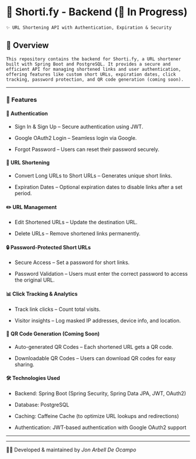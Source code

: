 # 🔗 Shorti.fy - Backend (🚀 In Progress)

    ✨ URL Shortening API with Authentication, Expiration & Security

## 📝 Overview

    This repository contains the backend for Shorti.fy, a URL shortener built with Spring Boot and PostgreSQL. It provides a secure and efficient API for managing shortened links and user authentication, offering features like custom short URLs, expiration dates, click tracking, password protection, and QR code generation (coming soon).

---


### 🚀 Features

#### 🔑 Authentication

- Sign In & Sign Up – Secure authentication using JWT.

- Google OAuth2 Login – Seamless login via Google.

- Forgot Password – Users can reset their password securely.

#### 🔗 URL Shortening

- Convert Long URLs to Short URLs – Generates unique short links.

- Expiration Dates – Optional expiration dates to disable links after a set period.

#### ✏️ URL Management

- Edit Shortened URLs – Update the destination URL.

- Delete URLs – Remove shortened links permanently.

#### 🔒 Password-Protected Short URLs

- Secure Access – Set a password for short links.

- Password Validation – Users must enter the correct password to access the original URL.

#### 📊 Click Tracking & Analytics

- Track link clicks – Count total visits.

- Visitor insights – Log masked IP addresses, device info, and location.


#### 📌 QR Code Generation (Coming Soon)

- Auto-generated QR Codes – Each shortened URL gets a QR code.

- Downloadable QR Codes – Users can download QR codes for easy sharing.


#### 🛠 Technologies Used

- Backend: Spring Boot (Spring Security, Spring Data JPA, JWT, OAuth2)

- Database: PostgreSQL

- Caching: Caffeine Cache (to optimize URL lookups and redirections)

- Authentication: JWT-based authentication with Google OAuth2 support

---


[//]: # (### 🏗️ Project Setup)

[//]: # ()
[//]: # (#### Prerequisites)

[//]: # ()
[//]: # (Ensure you have the following installed:)

[//]: # (- Java 23)

[//]: # (- Maven)

[//]: # (- PostgreSQL)

[//]: # ()
[//]: # (#### Installation)

[//]: # ()
[//]: # (1. **Clone the repository:**)

[//]: # (   1. ``git clone https://github.com/your-repo/shortify-backend.git``)

[//]: # (   2. ``cd shortify-backend```)

[//]: # ()
[//]: # (2. **Configure environment variables or update application.properties:**)

[//]: # (    ``spring.datasource.url=jdbc:postgresql://localhost:5432/shortify``)

[//]: # (    ``spring.datasource.username=your_db_user``)

[//]: # (    ``spring.datasource.password=your_db_password``)

[//]: # (    ``jwt.secret.key=your_secret_key``)

[//]: # (    ``jwt.expiration=86400000 # 24 hours in milliseconds``)

[//]: # ()
[//]: # (3. **Run the application:**)

[//]: # (    ``mvn spring-boot:run``)

[//]: # (4. **The API will be available at http://localhost:8080.**)

---

[//]: # (🔥 API Endpoints)

[//]: # ()
[//]: # (🔑 Authentication)

[//]: # ()
[//]: # (POST /auth/register – Register a new user.)

[//]: # ()
[//]: # (POST /auth/login – Authenticate and get JWT token.)

[//]: # ()
[//]: # (POST /auth/oauth/google – Login using Google OAuth.)

[//]: # ()
[//]: # (POST /auth/forgot-password – Request password reset.)

[//]: # ()
[//]: # (🔗 URL Shortening)

[//]: # ()
[//]: # (POST /urls/shorten – Shorten a long URL.)

[//]: # ()
[//]: # (GET /urls/{shortCode} – Retrieve the original URL and redirect.)

[//]: # ()
[//]: # (PATCH /urls/{id} – Update a shortened URL.)

[//]: # ()
[//]: # (DELETE /urls/{id} – Delete a shortened URL.)

[//]: # ()
[//]: # (📊 Analytics)

[//]: # ()
[//]: # (GET /urls/{id}/stats – Get analytics for a specific short URL.)

👨‍💻 Developed & maintained by *Jon Arbell De Ocampo*